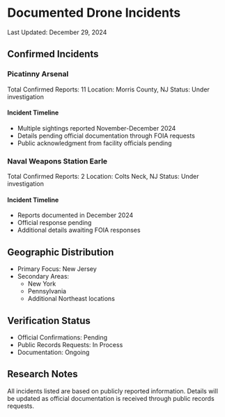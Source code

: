 # Documented Drone Incidents
Last Updated: December 29, 2024

## Confirmed Incidents

### Picatinny Arsenal
Total Confirmed Reports: 11
Location: Morris County, NJ
Status: Under investigation

#### Incident Timeline
- Multiple sightings reported November-December 2024
- Details pending official documentation through FOIA requests
- Public acknowledgment from facility officials pending

### Naval Weapons Station Earle
Total Confirmed Reports: 2
Location: Colts Neck, NJ
Status: Under investigation

#### Incident Timeline
- Reports documented in December 2024
- Official response pending
- Additional details awaiting FOIA responses

## Geographic Distribution
- Primary Focus: New Jersey
- Secondary Areas: 
  * New York
  * Pennsylvania
  * Additional Northeast locations

## Verification Status
- Official Confirmations: Pending
- Public Records Requests: In Process
- Documentation: Ongoing

## Research Notes
All incidents listed are based on publicly reported information. Details will be updated as official documentation is received through public records requests.

